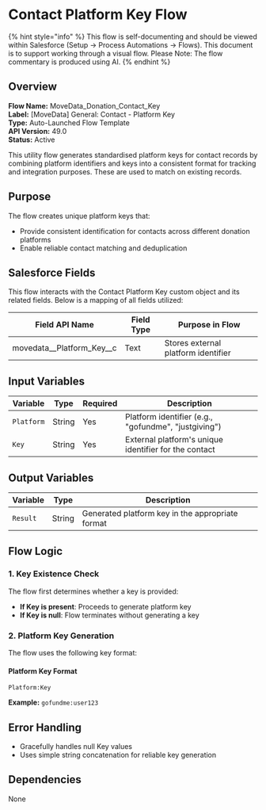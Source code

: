 # Contact Platform Key Flow

{% hint style="info" %}
This flow is self-documenting and should be viewed within Salesforce (Setup -> Process Automations -> Flows). This document is to support working through a visual flow. Please Note: The flow commentary is produced using AI.
{% endhint %}

## Overview

**Flow Name:** MoveData\_Donation\_Contact\_Key\
**Label:** \[MoveData] General: Contact - Platform Key\
**Type:** Auto-Launched Flow Template\
**API Version:** 49.0\
**Status:** Active

This utility flow generates standardised platform keys for contact records by combining platform identifiers and keys into a consistent format for tracking and integration purposes. These are used to match on existing records.

## Purpose

The flow creates unique platform keys that:

* Provide consistent identification for contacts across different donation platforms
* Enable reliable contact matching and deduplication

## Salesforce Fields

This flow interacts with the Contact Platform Key custom object and its related fields. Below is a mapping of all fields utilized:

| Field API Name                 | Field Type | Purpose in Flow                     |
| ------------------------------ | ---------- | ----------------------------------- |
| movedata\_\_Platform\_Key\_\_c | Text       | Stores external platform identifier |

## Input Variables

| Variable   | Type   | Required | Description                                           |
| ---------- | ------ | -------- | ----------------------------------------------------- |
| `Platform` | String | Yes      | Platform identifier (e.g., "gofundme", "justgiving")  |
| `Key`      | String | Yes      | External platform's unique identifier for the contact |

## Output Variables

| Variable | Type   | Description                                      |
| -------- | ------ | ------------------------------------------------ |
| `Result` | String | Generated platform key in the appropriate format |

## Flow Logic

### 1. Key Existence Check

The flow first determines whether a key is provided:

* **If Key is present**: Proceeds to generate platform key
* **If Key is null**: Flow terminates without generating a key

### 2. Platform Key Generation

The flow uses the following key format:

#### Platform Key Format

```
Platform:Key
```

**Example:** `gofundme:user123`

## Error Handling

* Gracefully handles null Key values
* Uses simple string concatenation for reliable key generation

## Dependencies

None
